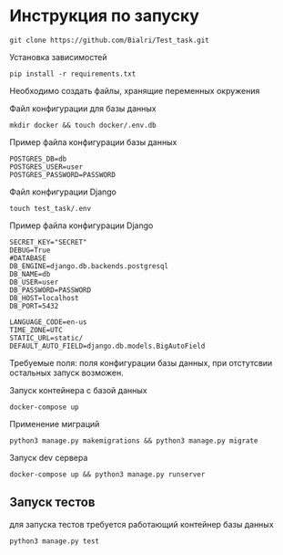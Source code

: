 <h1>Инструкция по запуску</h1>

```shell
git clone https://github.com/Bialri/Test_task.git
```

Установка зависимостей

```shell
pip install -r requirements.txt
```

Необходимо создать файлы, хранящие переменных окружения
<p>Файл конфигурации для базы данных</p>

```shell
mkdir docker && touch docker/.env.db
```
Пример файла конфигурации базы данных

```dotenv
POSTGRES_DB=db
POSTGRES_USER=user
POSTGRES_PASSWORD=PASSWORD
```

Файл конфигурации Django

```shell
touch test_task/.env
```

Пример файла конфигурации Django

```dotenv
SECRET_KEY="SECRET"
DEBUG=True
#DATABASE
DB_ENGINE=django.db.backends.postgresql
DB_NAME=db
DB_USER=user
DB_PASSWORD=PASSWORD
DB_HOST=localhost
DB_PORT=5432

LANGUAGE_CODE=en-us
TIME_ZONE=UTC
STATIC_URL=static/
DEFAULT_AUTO_FIELD=django.db.models.BigAutoField
```
Требуемые поля: поля конфигурации базы данных, при отстутсвии остальных запуск возможен.

<p>Запуск контейнера с базой данных</p>

```shell
docker-compose up
```

<p>Применение миграций</p>

```shell
python3 manage.py makemigrations && python3 manage.py migrate
```

<p>Запуск dev сервера</p>

```shell
docker-compose up && python3 manage.py runserver
```

<h2>Запуск тестов</h2>
 для запуска тестов требуется работающий контейнер базы данных

```shell
python3 manage.py test
```